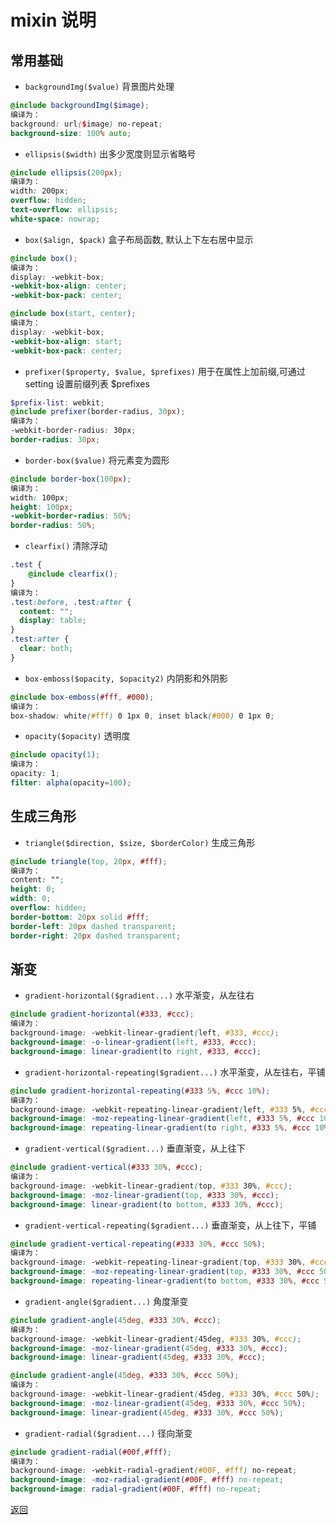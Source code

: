 # mixin 说明

## 常用基础

* ```backgroundImg($value)``` 背景图片处理

```scss
@include backgroundImg($image);
编译为：
background: url($image) no-repeat;
background-size: 100% auto;
```

* ```ellipsis($width)``` 出多少宽度则显示省略号

```scss
@include ellipsis(200px);
编译为：
width: 200px;
overflow: hidden;
text-overflow: ellipsis;
white-space: nowrap;
```

* ```box($align, $pack)``` 盒子布局函数, 默认上下左右居中显示

```scss
@include box();
编译为：
display: -webkit-box;
-webkit-box-align: center;
-webkit-box-pack: center;

@include box(start, center);
编译为：
display: -webkit-box;
-webkit-box-align: start;
-webkit-box-pack: center;
```

* ```prefixer($property, $value, $prefixes)``` 用于在属性上加前缀,可通过 setting 设置前缀列表 $prefixes

```scss
$prefix-list: webkit;
@include prefixer(border-radius, 30px);
编译为：
-webkit-border-radius: 30px;
border-radius: 30px;
```

* ```border-box($value)``` 将元素变为圆形

```scss
@include border-box(100px);
编译为：
width: 100px;
height: 100px;
-webkit-border-radius: 50%;
border-radius: 50%;
```

* ```clearfix()``` 清除浮动

```scss
.test {
	@include clearfix();
}
编译为：
.test:before, .test:after {
  content: "";
  display: table; 
}
.test:after {
  clear: both; 
}
```

* ```box-emboss($opacity, $opacity2)``` 内阴影和外阴影

```scss
@include box-emboss(#fff, #000);
编译为：
box-shadow: white(#fff) 0 1px 0, inset black(#000) 0 1px 0;
```

* ```opacity($opacity)``` 透明度

```scss
@include opacity(1);
编译为：
opacity: 1;
filter: alpha(opacity=100);
```

## 生成三角形

* ```triangle($direction, $size, $borderColor)``` 生成三角形

```scss
@include triangle(top, 20px, #fff);
编译为：
content: "";
height: 0;
width: 0;
overflow: hidden;
border-bottom: 20px solid #fff;
border-left: 20px dashed transparent;
border-right: 20px dashed transparent;
```


## 渐变

* ```gradient-horizontal($gradient...)``` 水平渐变，从左往右

```scss
@include gradient-horizontal(#333, #ccc);
编译为：
background-image: -webkit-linear-gradient(left, #333, #ccc);
background-image: -o-linear-gradient(left, #333, #ccc);
background-image: linear-gradient(to right, #333, #ccc);
```

* ```gradient-horizontal-repeating($gradient...)``` 水平渐变，从左往右，平铺

```scss
@include gradient-horizontal-repeating(#333 5%, #ccc 10%);
编译为：
background-image: -webkit-repeating-linear-gradient(left, #333 5%, #ccc 10%);
background-image: -moz-repeating-linear-gradient(left, #333 5%, #ccc 10%);
background-image: repeating-linear-gradient(to right, #333 5%, #ccc 10%);
```

* ```gradient-vertical($gradient...)``` 垂直渐变，从上往下

```scss
@include gradient-vertical(#333 30%, #ccc);
编译为：
background-image: -webkit-linear-gradient(top, #333 30%, #ccc);
background-image: -moz-linear-gradient(top, #333 30%, #ccc);
background-image: linear-gradient(to bottom, #333 30%, #ccc);
```

* ```gradient-vertical-repeating($gradient...)``` 垂直渐变，从上往下，平铺

```scss
@include gradient-vertical-repeating(#333 30%, #ccc 50%);
编译为：
background-image: -webkit-repeating-linear-gradient(top, #333 30%, #ccc 50%);
background-image: -moz-repeating-linear-gradient(top, #333 30%, #ccc 50%);
background-image: repeating-linear-gradient(to bottom, #333 30%, #ccc 50%);
```

* ```gradient-angle($gradient...)``` 角度渐变

```scss
@include gradient-angle(45deg, #333 30%, #ccc);
编译为：
background-image: -webkit-linear-gradient(45deg, #333 30%, #ccc);
background-image: -moz-linear-gradient(45deg, #333 30%, #ccc);
background-image: linear-gradient(45deg, #333 30%, #ccc);

@include gradient-angle(45deg, #333 30%, #ccc 50%);
编译为：
background-image: -webkit-linear-gradient(45deg, #333 30%, #ccc 50%);
background-image: -moz-linear-gradient(45deg, #333 30%, #ccc 50%);
background-image: linear-gradient(45deg, #333 30%, #ccc 50%);
```

* ```gradient-radial($gradient...)``` 径向渐变

```scss
@include gradient-radial(#00f,#fff);
编译为：
background-image: -webkit-radial-gradient(#00F, #fff) no-repeat;
background-image: -moz-radial-gradient(#00F, #fff) no-repeat;
background-image: radial-gradient(#00F, #fff) no-repeat;
```


[返回](./doc.md)